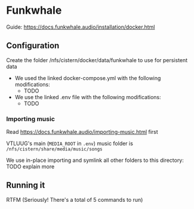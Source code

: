 # Funkwhale

Guide: https://docs.funkwhale.audio/installation/docker.html



## Configuration

Create the folder /nfs/cistern/docker/data/funkwhale to use for persistent data


* We used the linked docker-compose.yml with the following modifications:
    * TODO
* We use the linked .env file with the following modifications:
    * TODO


### Importing music

Read https://docs.funkwhale.audio/importing-music.html first

VTLUUG's main (`MEDIA_ROOT` in `.env`) music folder is `/nfs/cistern/share/media/music/songs`

We use in-place importing and symlink all other folders to this directory: TODO explain more



## Running it

RTFM (Seriously! There's a total of 5 commands to run)
